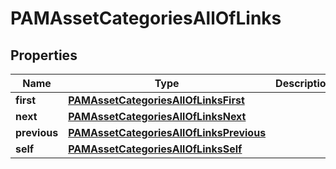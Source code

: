 

# PAMAssetCategoriesAllOfLinks


## Properties

| Name | Type | Description | Notes |
|------------ | ------------- | ------------- | -------------|
|**first** | [**PAMAssetCategoriesAllOfLinksFirst**](PAMAssetCategoriesAllOfLinksFirst.md) |  |  [optional] |
|**next** | [**PAMAssetCategoriesAllOfLinksNext**](PAMAssetCategoriesAllOfLinksNext.md) |  |  [optional] |
|**previous** | [**PAMAssetCategoriesAllOfLinksPrevious**](PAMAssetCategoriesAllOfLinksPrevious.md) |  |  [optional] |
|**self** | [**PAMAssetCategoriesAllOfLinksSelf**](PAMAssetCategoriesAllOfLinksSelf.md) |  |  [optional] |



